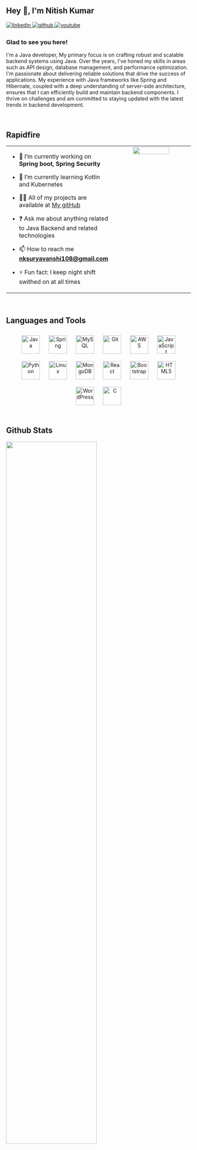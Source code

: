 ## Hey 👋, I'm Nitish Kumar  
  

<a href="https://linkedin.com/in/https://www.linkedin.com/in/nitish-kumar-b54161219/" target="_blank">
<img src=https://img.shields.io/badge/linkedin-%231E77B5.svg?&style=for-the-badge&logo=linkedin&logoColor=white alt=linkedin style="margin-bottom: 5px;" />
</a>
<a href="https://github.com/https://github.com/nistha01" target="_blank">
<img src=https://img.shields.io/badge/github-%2324292e.svg?&style=for-the-badge&logo=github&logoColor=white alt=github style="margin-bottom: 5px;" />
</a>
<a href="https://www.youtube.com/user/https://www.youtube.com/@nitishsuryasuryavanshi" target="_blank">
<img src=https://img.shields.io/badge/youtube-%23EE4831.svg?&style=for-the-badge&logo=youtube&logoColor=white alt=youtube style="margin-bottom: 5px;" />
</a>  
  



### Glad to see you here!  
I'm a Java developer, My primary focus is on crafting robust and scalable backend systems using Java. Over the years, I've honed my skills in areas such as API design, database management, and performance optimization.
I'm passionate about delivering reliable solutions that drive the success of applications. My experience with Java frameworks like Spring and Hibernate, coupled with a deep understanding of server-side architecture, ensures that I can efficiently build and maintain backend components.
I thrive on challenges and am committed to staying updated with the latest trends in backend development.   
  

<br/>  


## Rapidfire  
<table><tr><td valign="top" width="50%">

- 🔭 I’m currently working on **Spring boot, Spring Security**  
  

- 🌱 I’m currently learning Kotlin and Kubernetes
- 👨‍💻 All of my projects are available at [My gitHub](https://github.com/nistha01)
  

- ❓ Ask me about anything related to Java Backend and related technologies
- 📫 How to reach me **nksuryavanshi108@gmail.com**
  

- ⚡ Fun fact: I keep night shift swithed on at all times   


</td><td valign="top" width="50%" border="none">

<div align="center">
<img src="https://www.pngmart.com/files/22/Programmer-PNG-Free-Download.png" align="center" style="width: 70%" />
</div>  


</td></tr></table>  

<br/>  


## Languages and Tools  
<div align="center">  
<a href="https://www.java.com/" target="_blank"><img style="margin: 10px" src="https://profilinator.rishav.dev/skills-assets/java-original-wordmark.svg" alt="Java" height="50" /></a>  
<a href="https://docs.spring.io/spring-framework/docs/3.0.x/reference/expressions.html#:~:text=The%20Spring%20Expression%20Language%20(SpEL,and%20basic%20string%20templating%20functionality." target="_blank"><img style="margin: 10px" src="https://profilinator.rishav.dev/skills-assets/springio-icon.svg" alt="Spring" height="50" /></a>  
<a href="https://www.mysql.com/" target="_blank"><img style="margin: 10px" src="https://profilinator.rishav.dev/skills-assets/mysql-original-wordmark.svg" alt="MySQL" height="50" /></a>  
<a href="https://github.com/" target="_blank"><img style="margin: 10px" src="https://profilinator.rishav.dev/skills-assets/git-scm-icon.svg" alt="Git" height="50" /></a>  
<a href="https://aws.amazon.com/" target="_blank"><img style="margin: 10px" src="https://profilinator.rishav.dev/skills-assets/amazonwebservices-original-wordmark.svg" alt="AWS" height="50" /></a>  
<a href="https://www.javascript.com/" target="_blank"><img style="margin: 10px" src="https://profilinator.rishav.dev/skills-assets/javascript-original.svg" alt="JavaScript" height="50" /></a>  
<a href="https://www.python.org/" target="_blank"><img style="margin: 10px" src="https://profilinator.rishav.dev/skills-assets/python-original.svg" alt="Python" height="50" /></a>  
<a href="https://www.linux.org/" target="_blank"><img style="margin: 10px" src="https://profilinator.rishav.dev/skills-assets/linux-original.svg" alt="Linux" height="50" /></a>  
<a href="https://www.mongodb.com/" target="_blank"><img style="margin: 10px" src="https://profilinator.rishav.dev/skills-assets/mongodb-original-wordmark.svg" alt="MongoDB" height="50" /></a>  
<a href="https://reactjs.org/" target="_blank"><img style="margin: 10px" src="https://profilinator.rishav.dev/skills-assets/react-original-wordmark.svg" alt="React" height="50" /></a>  
<a href="https://getbootstrap.com/docs/3.4/javascript/" target="_blank"><img style="margin: 10px" src="https://profilinator.rishav.dev/skills-assets/bootstrap-plain.svg" alt="Bootstrap" height="50" /></a>  
<a href="https://en.wikipedia.org/wiki/HTML5" target="_blank"><img style="margin: 10px" src="https://profilinator.rishav.dev/skills-assets/html5-original-wordmark.svg" alt="HTML5" height="50" /></a>  
<a href="https://wordpress.com/" target="_blank"><img style="margin: 10px" src="https://profilinator.rishav.dev/skills-assets/wordpress.png" alt="WordPress" height="50" /></a>  
<a href="https://www.cprogramming.com/" target="_blank"><img style="margin: 10px" src="https://profilinator.rishav.dev/skills-assets/c-original.svg" alt="C" height="50" /></a>  
</div>  

<br/>  


## Github Stats  
<table><tr>

<img src="https://github-readme-stats.vercel.app/api?username=nistha01&show_icons=true&count_private=true&hide_border=true" align="center" style="width: 70%" />

</td><td valign="center" width="150%">

<img src="https://github-readme-stats.vercel.app/api/top-langs/?username=nistha01&hide_border=true&layout=compact" align="center" style="width: 60%" />
<p><img align="center" src="https://github-readme-streak-stats.herokuapp.com/?user=nistha01&" alt="nistha01" /></p>

</tr></table>  

<br/>  

  

<br/>  

![Profile views counter](https://komarev.com/ghpvc/?username=nistha01&&style=flat-square)  
  

<br/>  

  

<br/>  


<br />


